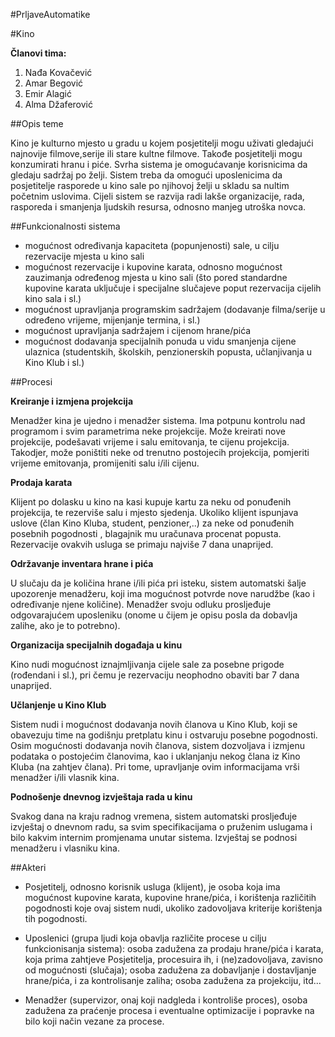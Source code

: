 ﻿#PrljaveAutomatike

#Kino

**Članovi tima:**

1. Nađa Kovačević
2. Amar Begović
3. Emir Alagić
4. Alma Džaferović

##Opis teme

Kino je kulturno mjesto u gradu u kojem posjetitelji mogu uživati gledajući najnovije filmove,serije ili
 stare kultne filmove. Takođe posjetitelji mogu konzumirati hranu i piće. Svrha sistema je omogućavanje
 korisnicima da gledaju sadržaj po želji. Sistem treba da omogući uposlenicima da posjetitelje rasporede
u kino sale po njihovoj želji u skladu sa nultim početnim uslovima. Cijeli sistem se razvija radi lakše
organizacije, rada, rasporeda i smanjenja ljudskih resursa, odnosno manjeg utroška novca.

##Funkcionalnosti sistema

- mogućnost određivanja kapaciteta (popunjenosti) sale, u cilju rezervacije mjesta u kino sali
- mogućnost rezervacije i kupovine karata, odnosno mogućnost zauzimanja određenog mjesta u kino sali
 (što pored standardne kupovine karata uključuje i specijalne slučajeve poput rezervacija cijelih kino sala i sl.)
- mogućnost upravljanja programskim sadržajem (dodavanje filma/serije u određeno vrijeme, mijenjanje termina, i sl.)
- mogućnost upravljanja sadržajem i cijenom hrane/pića
- mogućnost dodavanja specijalnih ponuda u vidu smanjenja cijene ulaznica (studentskih, školskih,
 penzionerskih popusta, učlanjivanja u Kino Klub i sl.)

##Procesi

**Kreiranje i izmjena projekcija**

Menadžer kina je ujedno i menadžer sistema. 
Ima potpunu kontrolu nad programom i svim parametrima neke projekcije. 
Može kreirati nove projekcije, podešavati vrijeme i salu emitovanja, te cijenu projekcija.
 Takodjer, može poništiti neke od trenutno postojecih projekcija, pomjeriti vrijeme emitovanja, 
promijeniti salu i/ili cijenu.

**Prodaja karata**

Klijent po dolasku u kino na kasi kupuje kartu za neku od ponuđenih projekcija, te rezerviše salu i mjesto sjedenja.
 Ukoliko klijent ispunjava uslove (član Kino Kluba, student, penzioner,..) za neke od ponuđenih posebnih pogodnosti 
, blagajnik mu uračunava procenat popusta. Rezervacije ovakvih usluga se primaju najviše 7 dana unaprijed.

**Održavanje inventara hrane i pića**

U slučaju da je količina hrane i/ili pića pri isteku, sistem automatski šalje upozorenje menadžeru,
 koji ima mogućnost potvrde nove narudžbe (kao i određivanje njene količine). Menadžer svoju odluku prosljeđuje odgovarajućem uposleniku (onome u čijem je opisu posla da dobavlja zalihe, ako je to potrebno).

**Organizacija specijalnih događaja u kinu**

Kino nudi mogućnost iznajmljivanja cijele sale za posebne prigode (rođendani i sl.), pri čemu je rezervaciju
 neophodno obaviti bar 7 dana unaprijed.

**Učlanjenje u Kino Klub**

Sistem nudi i mogućnost dodavanja novih članova u Kino Klub, koji se obavezuju time na godišnju pretplatu 
kinu i ostvaruju posebne pogodnosti. Osim mogućnosti dodavanja novih članova, sistem dozvoljava i izmjenu 
podataka o postojećim članovima, kao i uklanjanju nekog člana iz Kino Kluba (na zahtjev člana). 
Pri tome, upravljanje ovim informacijama vrši menadžer i/ili vlasnik kina.

**Podnošenje dnevnog izvještaja rada u kinu**

Svakog dana na kraju radnog vremena, sistem automatski prosljeđuje izvještaj o dnevnom radu,
 sa svim specifikacijama o pruženim uslugama i bilo kakvim internim promjenama unutar sistema. 
Izvještaj se podnosi menadžeru i vlasniku kina. 

##Akteri

- Posjetitelj, odnosno korisnik usluga (klijent), je osoba koja ima mogućnost kupovine karata, kupovine hrane/pića, i korištenja različitih pogodnosti koje ovaj sistem nudi, ukoliko zadovoljava kriterije korištenja tih pogodnosti.

- Uposlenici (grupa ljudi koja obavlja različite procese u cilju funkcionisanja sistema): osoba zadužena za prodaju hrane/pića i karata, koja prima zahtjeve Posjetitelja, procesuira ih, i (ne)zadovoljava, zavisno od mogućnosti (slučaja); osoba zadužena za dobavljanje i dostavljanje hrane/pića, i za kontrolisanje zaliha; osoba zadužena za projekciju, itd...

- Menadžer (supervizor, onaj koji nadgleda i kontroliše proces), osoba zadužena za praćenje procesa i eventualne optimizacije i popravke na bilo koji način vezane za procese.
